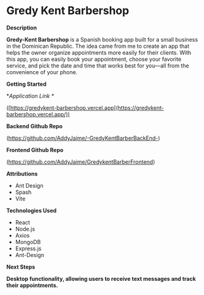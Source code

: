 # Gredy Kent Barbershop

**Description**

**Gredy-Kent Barbershop** is a Spanish booking app built for a small business in the Dominican Republic. The idea came from me to create an app that helps the owner organize appointments more easily for their clients. With this app, you can easily book your appointment, choose your favorite service, and pick the date and time that works best for you—all from the convenience of your phone.

**Getting Started**

**Application Link \**

([https://gredykent-barbershop.vercel.app](https://gredykent-barbershop.vercel.app/))

**Backend Github Repo**

(https://github.com/AddyJaime/-GredyKentBarberBackEnd-)

**Frontend Github Repo**

(https://github.com/AddyJaime/GredykentBarberFrontend)

**Attributions**

- Ant Design
- Spash
- Vite

**Technologies Used**

- React
- Node.js
- Axios
- MongoDB
- Express.js
- Ant-Design

**Next Steps**

**Desktop functionality, allowing users to receive text messages and track their appointments.**
